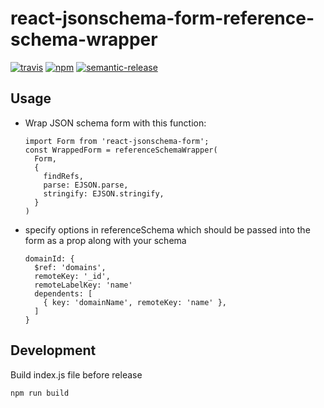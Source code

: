# react-jsonschema-form-reference-schema-wrapper

[![travis][travis-image]][travis-url]
[![npm][npm-image]][npm-url]
[![semantic-release][semantic-release-image]][semantic-release-url]

[travis-image]:            https://img.shields.io/travis/poetic/react-jsonschema-form-reference-schema-wrapper.svg?branch=master
[travis-url]:              https://travis-ci.org/poetic/react-jsonschema-form-reference-schema-wrapper
[npm-image]:               https://img.shields.io/npm/v/react-jsonschema-form-reference-schema-wrapper.svg
[npm-url]:                 https://npmjs.org/package/react-jsonschema-form-reference-schema-wrapper
[semantic-release-image]:  https://img.shields.io/badge/%20%20%F0%9F%93%A6%F0%9F%9A%80-semantic--release-e10079.svg
[semantic-release-url]:    https://github.com/semantic-release/semantic-release

## Usage
- Wrap JSON schema form with this function:
  ```
  import Form from 'react-jsonschema-form';
  const WrappedForm = referenceSchemaWrapper(
    Form,
    {
      findRefs,
      parse: EJSON.parse,
      stringify: EJSON.stringify,
    }
  )
  ```

- specify options in referenceSchema which should be passed into the form as
  a prop along with your schema
  ```
  domainId: {
    $ref: 'domains',
    remoteKey: '_id',
    remoteLabelKey: 'name'
    dependents: [
      { key: 'domainName', remoteKey: 'name' },
    ]
  }
  ```

## Development
Build index.js file before release
```
npm run build
```

